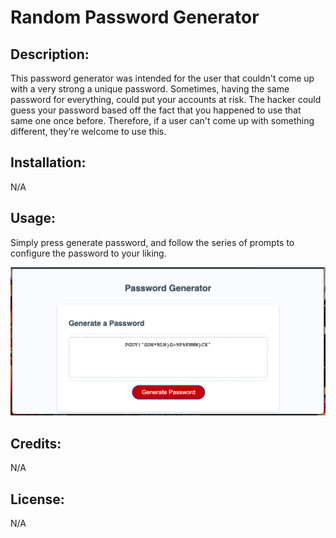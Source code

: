 # Random Password Generator

## Description:
This password generator was intended for the user that couldn't come up with a very strong a unique password. Sometimes, having the same password for everything, could put your accounts at risk. The hacker could guess your password based off the fact that you happened to use that same one once before. Therefore, if a user can't come up with something different, they're welcome to use this.

## Installation:
N/A

## Usage:
Simply press generate password, and follow the series of prompts to configure the password to your liking.

![Alt text](assets/screenshot01.png)

## Credits:
N/A

## License:
N/A